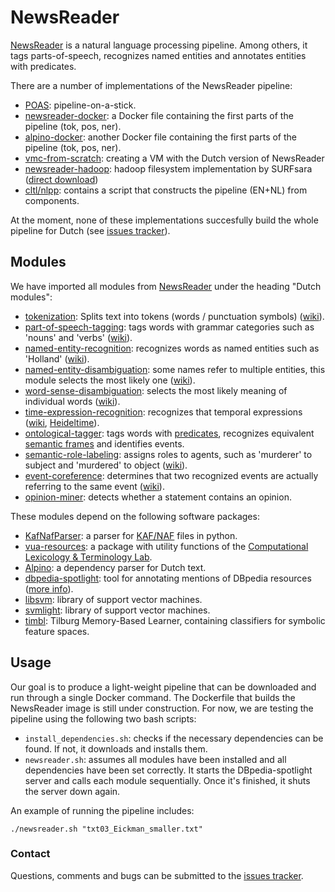# NewsReader
[NewsReader](www.newsreader-project.eu/) is a natural language processing pipeline. Among others, it tags parts-of-speech, recognizes named entities and annotates entities with predicates. 

There are a number of implementations of the NewsReader pipeline:
- [POAS](http://poas.eu/): pipeline-on-a-stick.
- [newsreader-docker](https://hub.docker.com/r/vanatteveldt/newsreader-docker/): a Docker file containing the first parts of the pipeline (tok, pos, ner).
- [alpino-docker](https://hub.docker.com/r/rugcompling/alpino/): another Docker file containing the first parts of the pipeline (tok, pos, ner).
- [vmc-from-scratch](https://github.com/ixa-ehu/vmc-from-scratch): creating a VM with the Dutch version of NewsReader
- [newsreader-hadoop](https://github.com/sara-nl/newsreader-hadoop): hadoop filesystem implementation by SURFsara ([direct download](http://beehub.nl/surfsara-hadoop/public/newsreader-hadoop.tar.gz))
- [cltl/nlpp](https://github.com/cltl/nlpp): contains a script that constructs the pipeline (EN+NL) from components.

At the moment, none of these implementations succesfully build the whole pipeline for Dutch (see [issues tracker](https://github.com/ADAH-EviDENce/NewsReader/issues)).

## Modules

We have imported all modules from [NewsReader](http://www.newsreader-project.eu/results/software/) under the heading "Dutch modules":

- [tokenization](https://github.com/ixa-ehu/ixa-pipe-pos): Splits text into tokens (words / punctuation symbols) ([wiki](https://en.wikipedia.org/wiki/Lexical_analysis#Tokenization)).
- [part-of-speech-tagging](https://github.com/cltl/morphosyntactic_parser_nl): tags words with grammar categories such as 'nouns' and 'verbs' ([wiki](https://en.wikipedia.org/wiki/Part-of-speech_tagging)).
- [named-entity-recognition](https://github.com/ixa-ehu/ixa-pipe-nerc): recognizes words as named entities such as 'Holland' ([wiki](https://en.wikipedia.org/wiki/Named-entity_recognition)).
- [named-entity-disambiguation](https://github.com/ixa-ehu/ixa-pipe-ned): some names refer to multiple entities, this module selects the most likely one ([wiki](https://en.wikipedia.org/wiki/Entity_linking)).
- [word-sense-disambiguation](https://github.com/cltl/svm_wsd): selects the most likely meaning of individual words ([wiki](https://en.wikipedia.org/wiki/Word-sense_disambiguation)).
- [time-expression-recognition](https://github.com/cltl/NAF-HeidelTime): recognizes that temporal expressions ([wiki](https://en.wikipedia.org/wiki/Temporal_expressions), [Heideltime](https://github.com/HeidelTime/heideltime)).
- [ontological-tagger](https://github.com/cltl/OntoTagger): tags words with [predicates](https://en.wikipedia.org/wiki/Predicate_(grammar)), recognizes equivalent [semantic frames](https://en.wikipedia.org/wiki/FrameNet) and identifies events.
- [semantic-role-labeling](https://github.com/newsreader/vua-srl-nl): assigns roles to agents, such as 'murderer' to subject and 'murdered' to object ([wiki](https://en.wikipedia.org/wiki/Semantic_role_labeling)).
- [event-coreference](https://github.com/cltl/EventCoreference): determines that two recognized events are actually referring to the same event ([wiki](https://en.wikipedia.org/wiki/Coreference)).
- [opinion-miner](https://github.com/cltl/opinion_miner_deluxe): detects whether a statement contains an opinion.

These modules depend on the following software packages:
- [KafNafParser](https://github.com/cltl/KafNafParserPy): a parser for [KAF/NAF](https://github.com/newsreader/NAF) files in python.
- [vua-resources](http://svmlight.joachims.org/): a package with utility functions of the [Computational Lexicology & Terminology Lab](https://github.com/newsreader/vua-srl-dutch-nominal-events/).
- [Alpino](http://www.let.rug.nl/vannoord/alp/Alpino/): a dependency parser for Dutch text.
- [dbpedia-spotlight](https://github.com/dbpedia-spotlight/dbpedia-spotlight): tool for annotating mentions of DBpedia resources ([more info](http://www.dbpedia-spotlight.org/)).
- [libsvm](https://www.csie.ntu.edu.tw/~cjlin/libsvm/): library of support vector machines.
- [svmlight](http://svmlight.joachims.org/): library of support vector machines.
- [timbl](https://languagemachines.github.io/timbl/): Tilburg Memory-Based Learner, containing classifiers for symbolic feature spaces.

## Usage

Our goal is to produce a light-weight pipeline that can be downloaded and run through a single Docker command. The Dockerfile that builds the NewsReader image is still under construction. For now, we are testing the pipeline using the following two bash scripts:
- `install_dependencies.sh`: checks if the necessary dependencies can be found. If not, it downloads and installs them.
- `newsreader.sh`: assumes all modules have been installed and all dependencies have been set correctly. It starts the DBpedia-spotlight server and calls each module sequentially. Once it's finished, it shuts the server down again.

An example of running the pipeline includes:
```shell
./newsreader.sh "txt03_Eickman_smaller.txt"
```

### Contact
Questions, comments and bugs can be submitted to the [issues tracker](https://github.com/ADAH-EviDENce/NewsReader/issues).
